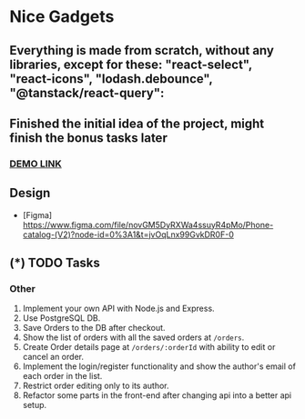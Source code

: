 # Nice Gadgets
## Everything is made from scratch, without any libraries, except for these: "react-select", "react-icons", "lodash.debounce", "@tanstack/react-query":
## Finished the initial idea of the project, might finish the bonus tasks later

### [DEMO LINK](https://hasantanich-nice-gadgets.netlify.app/)

## Design

- [Figma] <https://www.figma.com/file/novGM5DyRXWa4ssuyR4pMo/Phone-catalog-(V2)?node-id=0%3A1&t=jvOqLnx99GvkDR0F-0>

## (\*) TODO Tasks

### Other

1. Implement your own API with Node.js and Express.
2. Use PostgreSQL DB.
3. Save Orders to the DB after checkout.
4. Show the list of orders with all the saved orders at `/orders`.
5. Create Order details page at `/orders/:orderId` with ability to edit or cancel an order.
6. Implement the login/register functionality and show the author's email of each order in the list.
7. Restrict order editing only to its author.
8. Refactor some parts in the front-end after changing api into a better api setup.
